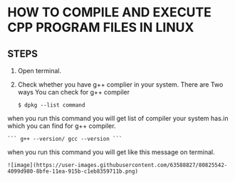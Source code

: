 # **HOW TO COMPILE AND EXECUTE CPP PROGRAM FILES IN LINUX**

## STEPS
1. Open terminal.
2. Check whether you have g++ complier in your system.
There are Two ways You can check for g++ compiler

	``` $ dpkg --list command ```
  
  when you run this command you will get list of compiler your system has.in which you can find for g++ compiler.
  
	``` g++ --version/ gcc --version ```
  
  when you run this command you will get like this message on terminal.
  
  
    ![image](https://user-images.githubusercontent.com/63588827/80825542-4099d980-8bfe-11ea-915b-c1eb8359711b.png)

